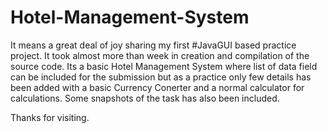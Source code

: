 # Hotel-Management-System
It means a great deal of joy sharing my first #JavaGUI based practice project. 
It took almost more than week in creation and compilation of the source code.
Its a basic Hotel Management System where list of data field can be included for the submission but as a practice only few details has been added with a basic Currency Conerter and a normal calculator for calculations.
Some snapshots of the task has also been included.

Thanks for visiting.
